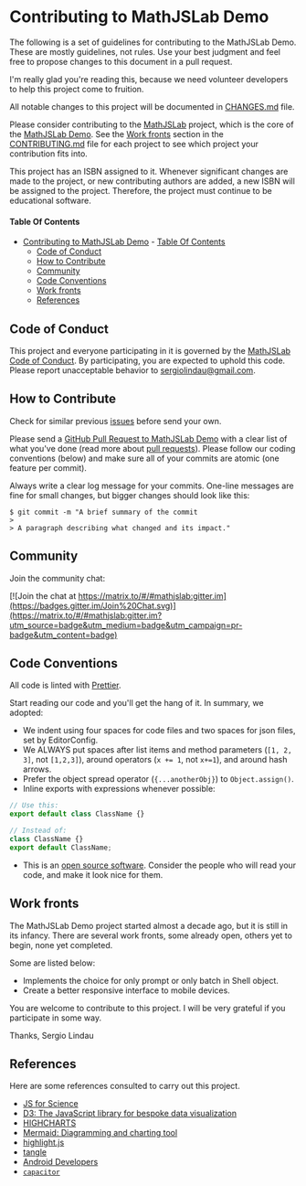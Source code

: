 # Contributing to MathJSLab Demo

The following is a set of guidelines for contributing to the MathJSLab Demo.
These are mostly guidelines, not rules. Use your best judgment and feel free to
propose changes to this document in a pull request.

I'm really glad you're reading this, because we need volunteer developers to
help this project come to fruition.

All notable changes to this project will be documented in
[CHANGES.md](https://github.com/MathJSLab/mathjslab-app/blob/main/CHANGES.md)
file.

Please consider contributing to the
[MathJSLab](https://github.com/MathJSLab/mathjslab) project, which is the core
of the [MathJSLab Demo](https://github.com/MathJSLab/mathjslab-app). See the
[Work fronts](#work-fronts) section in the
[CONTRIBUTING.md](https://github.com/MathJSLab/mathjslab-app/blob/main/CONTRIBUTING.md)
file for each project to see which project your contribution fits into.

This project has an ISBN assigned to it. Whenever significant changes are made
to the project, or new contributing authors are added, a new ISBN will be
assigned to the project. Therefore, the project must continue to be educational
software.

#### Table Of Contents

- [Contributing to MathJSLab Demo](#contributing-to-mathjslab-demo) -
  [Table Of Contents](#table-of-contents)
    - [Code of Conduct](#code-of-conduct)
    - [How to Contribute](#how-to-contribute)
    - [Community](#community)
    - [Code Conventions](#code-conventions)
    - [Work fronts](#work-fronts)
    - [References](#references)

## Code of Conduct

This project and everyone participating in it is governed by the
[MathJSLab Code of Conduct](https://github.com/MathJSLab/mathjslab-app/blob/main/CODE_OF_CONDUCT.md).
By participating, you are expected to uphold this code. Please report
unacceptable behavior to
[sergiolindau@gmail.com](mailto:sergiolindau@gmail.com).

## How to Contribute

Check for similar previous
[issues](https://github.com/MathJSLab/mathjslab-app/issues) before send your
own.

Please send a
[GitHub Pull Request to MathJSLab Demo](https://github.com/MathJSLab/mathjslab-app/pull/new/main)
with a clear list of what you've done (read more about
[pull requests](http://help.github.com/pull-requests/)). Please follow our
coding conventions (below) and make sure all of your commits are atomic (one
feature per commit).

Always write a clear log message for your commits. One-line messages are fine
for small changes, but bigger changes should look like this:

    $ git commit -m "A brief summary of the commit
    >
    > A paragraph describing what changed and its impact."

## Community

Join the community chat:

[![Join the chat at https://matrix.to/#/#mathjslab:gitter.im](https://badges.gitter.im/Join%20Chat.svg)](https://matrix.to/#/#mathjslab:gitter.im?utm_source=badge&utm_medium=badge&utm_campaign=pr-badge&utm_content=badge)

## Code Conventions

All code is linted with [Prettier](https://prettier.io/).

Start reading our code and you'll get the hang of it. In summary, we adopted:

- We indent using four spaces for code files and two spaces for json files, set
  by EditorConfig.
- We ALWAYS put spaces after list items and method parameters (`[1, 2, 3]`, not
  `[1,2,3]`), around operators (`x += 1`, not `x+=1`), and around hash arrows.
- Prefer the object spread operator (`{...anotherObj}`) to `Object.assign()`.
- Inline exports with expressions whenever possible:

```typescript
// Use this:
export default class ClassName {}

// Instead of:
class ClassName {}
export default ClassName;
```

- This is an
  [open source software](https://en.wikipedia.org/wiki/Open-source_software).
  Consider the people who will read your code, and make it look nice for them.

## Work fronts

The MathJSLab Demo project started almost a decade ago, but it is still in its
infancy. There are several work fronts, some already open, others yet to begin,
none yet completed.

Some are listed below:

- Implements the choice for only prompt or only batch in Shell object.
- Create a better responsive interface to mobile devices.

You are welcome to contribute to this project. I will be very grateful if you
participate in some way.

Thanks, Sergio Lindau

## References

Here are some references consulted to carry out this project.

- [JS for Science](https://indico.cern.ch/event/853710/contributions/3708132/attachments/1985053/3307323/Armina_Abramyan_JS_for_Science.pdf)
- [D3: The JavaScript library for bespoke data visualization](https://d3js.org/)
- [HIGHCHARTS](https://www.highcharts.com/)
- [Mermaid: Diagramming and charting tool](https://mermaid.js.org/)
- [highlight.js](https://highlightjs.org/)
- [tangle](http://worrydream.com/Tangle/)
- [Android Developers](https://developer.android.com/)
- [`capacitor`](https://capacitorjs.com/)
